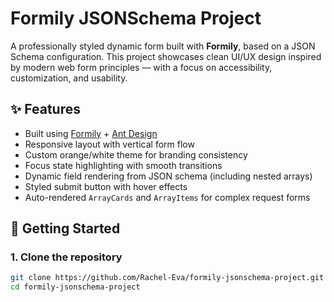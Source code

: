 # Formily JSONSchema Project 

A professionally styled dynamic form built with **Formily**, based on a JSON Schema configuration. This project showcases clean UI/UX design inspired by modern web form principles — with a focus on accessibility, customization, and usability.

## ✨ Features

- Built using [Formily](https://formilyjs.org/) + [Ant Design](https://ant.design/)
- Responsive layout with vertical form flow
- Custom orange/white theme for branding consistency
- Focus state highlighting with smooth transitions
- Dynamic field rendering from JSON schema (including nested arrays)
- Styled submit button with hover effects
- Auto-rendered `ArrayCards` and `ArrayItems` for complex request forms

## 🚀 Getting Started

### 1. Clone the repository

```bash
git clone https://github.com/Rachel-Eva/formily-jsonschema-project.git
cd formily-jsonschema-project
